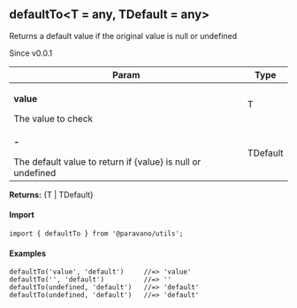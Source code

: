 <h2>defaultTo&lt;T = any, TDefault = any&gt;</h2>
<p>Returns a default value if the original value is null or undefined</p>
<p>Since v0.0.1</p>
<table>
      <thead>
      <tr>
        <th>Param</th>
        <th>Type</th></tr>
      </thead>
      <tbody><tr><td><p><b>value</b></p>The value to check</td><td>T</td></tr><tr><td><p><b>-</b></p>The default value to return if {value} is null or undefined</td><td>TDefault</td></tr></tbody>
    </table><p><b>Returns:</b> {T | TDefault}</p>
<h4>Import</h4>

```
import { defaultTo } from '@paravano/utils';
```

  <h4>Examples</h4>




```
defaultTo('value', 'default')     //=> 'value'
defaultTo('', 'default')          //=> ''
defaultTo(undefined, 'default')   //=> 'default'
defaultTo(undefined, 'default')   //=> 'default'
```

